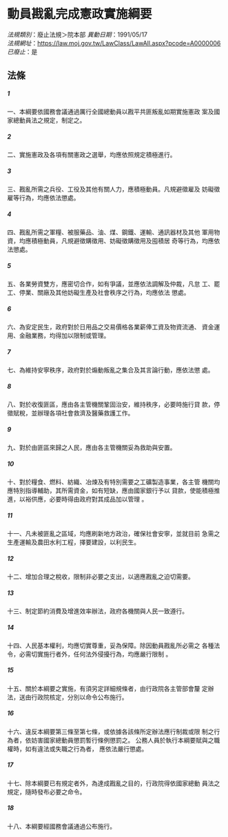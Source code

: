# 動員戡亂完成憲政實施綱要

*法規類別*：廢止法規＞院本部
*異動日期*：1991/05/17  
*法規網址*：https://law.moj.gov.tw/LawClass/LawAll.aspx?pcode=A0000006
*已廢止*：是


## 法條
##### 1
一、本綱要依國務會議通過厲行全國總動員以戡平共匪叛亂如期實施憲政
    案及國家總動員法之規定，制定之。


##### 2
二、實施憲政及各項有關憲政之選舉，均應依照規定積極進行。


##### 3
三、戡亂所需之兵役、工役及其他有關人力，應積極動員。凡規避徵雇及
    妨礙徵雇等行為，均應依法懲處。


##### 4
四、戡亂所需之軍糧、被服藥品、油、煤、鋼鐵、運輸、通訊器材及其他
    軍用物資，均應積極動員，凡規避徵購徵用、妨礙徵購徵用及囤積居
    奇等行為，均應依法懲處。


##### 5
五、各業勞資雙方，應密切合作，如有爭議，並應依法調解及仲裁，凡怠
    工、罷工、停業、關廠及其他妨礙生產及社會秩序之行為，均應依法
    懲處。


##### 6
六、為安定民生，政府對於日用品之交易價格各業薪俸工資及物資流通、
    資金運用、金融業務，均得加以限制或管理。


##### 7
七、為維持安寧秩序，政府對於煽動叛亂之集合及其言論行動，應依法懲
    處。


##### 8
八、對於收復匪區，應由各主管機關鞏固治安，維持秩序，必要時施行貸
    款，停徵賦稅，並辦理各項社會救濟及醫藥救護工作。


##### 9
九、對於由匪區來歸之人民，應由各主管機關妥為救助與安置。


##### 10
十、對於糧食、燃料、紡織、冶煉及有特別需要之工礦製造事業，各主管
    機關均應特別指導輔助，其所需資金，如有短缺，應由國家銀行予以
    貸款，使能積極推進，以裕供應，必要時得由政府對其成品加以管理
    。


##### 11
十一、凡未被匪亂之區域，均應刷新地方政治，確保社會安寧，並就目前
      急需之生產運輸及農田水利工程，擇要建設，以利民生。

##### 12
十二、增加合理之稅收，限制非必要之支出，以適應戡亂之迫切需要。

##### 13
十三、制定節約消費及增進效率辦法，政府各機關與人民一致遵行。

##### 14
十四、人民基本權利，均應切實尊重，妥為保障。除因動員戡亂所必需之
      各種法令，必需切實施行者外，任何法外侵擾行為，均應嚴行限制
      。

##### 15
十五、關於本綱要之實施，有須另定詳細規條者，由行政院各主管部會釐
      定辦法，送由行政院核定，分別以命令公布施行。

##### 16
十六、違反本綱要第三條至第七條，或依據各該條所定辦法應行制裁或限
      制之行為者，依妨害國家總動員懲罰暫行條例懲罰之。
      公務人員於執行本綱要賦與之職權時，如有違法或失職之行為者，
      應依法嚴行懲處。

##### 17
十七、除本綱要已有規定者外，為達成戡亂之目的，行政院得依國家總動
      員法之規定，隨時發布必要之命令。

##### 18
十八、本綱要經國務會議通過公布施行。


